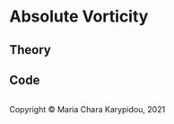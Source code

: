 # Absolute Vorticity

## Theory

## Code


<footer>
<p style="float:left; width: 100%;">
Copyright © Maria Chara Karypidou, 2021
</p>
</footer>

